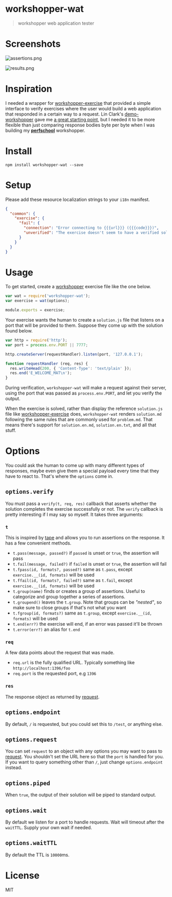 # workshopper-wat

> workshopper web application tester

# Screenshots

![assertions.png][8]

![results.png][9]

# Inspiration

I needed a wrapper for [workshopper-exercise][1] that provided a simple interface to verify exercises where the user would build a web application that responded in a certain way to a request. Lin Clark's [demo-workshopper][2] gave me [a great starting point][3], but I needed it to be more flexible than just comparing response bodies byte per byte when I was building my [**perfschool**][6] workshopper.

# Install

```shell
npm install workshopper-wat --save
```

# Setup

Please add these resource localization strings to your `i18n` manifest.

```json
{
  "common": {
    "exercise": {
      "fail": {
        "connection": "Error connecting to {{{url}}} ({{{code}}})",
        "unverified": "The exercise doesn't seem to have a verified solution!"
      }
    }
  }
}
```

# Usage

To get started, create a [workshopper][4] exercise file like the one below.

```js
var wat = require('workshopper-wat');
var exercise = wat(options);

module.exports = exercise;
```

Your exercise wants the human to create a `solution.js` file that listens on a port that will be provided to them. Suppose they come up with the solution found below.

```js
var http = require('http');
var port = process.env.PORT || 7777;

http.createServer(requestHandler).listen(port, '127.0.0.1');

function requestHandler (req, res) {
  res.writeHead(200, { 'Content-Type': 'text/plain' });
  res.end('E_WELCOME_MAT\n');
}
```

During verification, `workshopper-wat` will make a request against their server, using the port that was passed as `process.env.PORT`, and let you verify the output.

When the exercise is solved, rather than display the reference `solution.js` file like [workshopper-exercise][1] does, `workshopper-wat` renders `solution.md` following the same rules that are commonly used for `problem.md`. That means there's support for `solution.en.md`, `solution.en.txt`, and all that stuff.

# Options

You could ask the human to come up with many different types of responses, maybe even give them a special payload every time that they have to react to. That's where the `options` come in.

## `options.verify`

You must pass a `verify(t, req, res)` callback that asserts whether the solution completes the exercise successfully or not. The `verify` callback is pretty interesting if I may say so myself. It takes three arguments:

### `t`

This is inspired by [tape][7] and allows you to run assertions on the response. It has a few convenient methods.

- `t.pass(message, passed?)` if `passed` is unset or `true`, the assertion will pass
- `t.fail(message, failed?)` if `failed` is unset or `true`, the assertion will fail
- `t.fpass(id, formats?, passed?)` same as `t.pass`, except `exercise.__(id, formats)` will be used
- `t.ffail(id, formats?, failed?)` same as `t.fail`, except `exercise.__(id, formats)` will be used
- `t.group(name)` finds or creates a group of assertions. Useful to categorize and group together a series of assertions.
- `t.groupend()` leaves the `t.group`. Note that groups can be _"nested"_, so make sure to close groups if that's not what you want
- `t.fgroup(id, formats?)` same as `t.group`, except `exercise.__(id, formats)` will be used
- `t.end(err?)` the exercise will end, if an error was passed it'll be thrown
- `t.error(err?)` an alias for `t.end`

### `req`

A few data points about the request that was made.

- `req.url` is the fully qualified URL. Typically something like `http://localhost:1396/foo`
- `req.port` is the requested port, e.g `1396`

### `res`

The response object as returned by [request][5].

## `options.endpoint`

By default, `/` is requested, but you could set this to `/test`, or anything else.

## `options.request`

You can set `request` to an object with any options you may want to pass to [request][5]. You shouldn't set the URL here so that the `port` is handled for you. If you want to query something other than `/`, just change `options.endpoint` instead.

## `options.piped`

When `true`, the output of their solution will be piped to standard output.

## `options.wait`

By default we listen for a port to handle requests. Wait will timeout after the `waitTTL`. Supply your own wait if needed.

## `options.waitTTL`

By default the TTL is `10000`ms.  

# License

MIT

[1]: https://github.com/workshopper/workshopper-exercise
[2]: https://github.com/linclark/demo-workshopper
[3]: https://github.com/linclark/demo-workshopper/blob/master/exercises/test_exercise/exercise.js
[4]: https://github.com/workshopper/workshopper
[5]: https://github.com/request/request
[6]: https://github.com/bevacqua/perfschool
[7]: https://github.com/substack/tape
[8]: https://github.com/bevacqua/workshopper-wat/blob/master/resources/assertions.png
[9]: https://github.com/bevacqua/workshopper-wat/blob/master/resources/results.png
